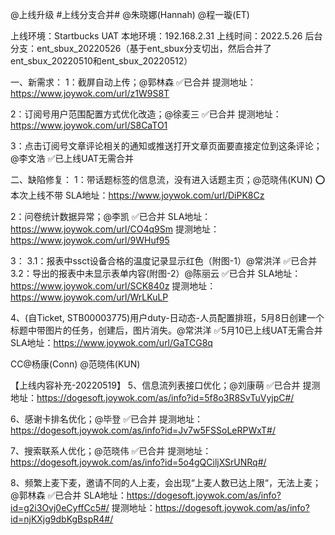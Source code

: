 @上线升级 #上线分支合并# @朱晓娜(Hannah) @程一璇(ET) 

上线环境：Startbucks UAT
本地环境：192.168.2.31
上线时间：2022.5.26
后台分支：ent_sbux_20220526（基于ent_sbux分支切出，然后合并了ent_sbux_20220510和ent_sbux_20220512）

一、新需求：
1：截屏自动上传；@郭林森 ✅已合并
提测地址：https://www.joywok.com/url/z1W9S8T 

2：订阅号用户范围配置方式优化改造；@徐麦三 ✅已合并
提测地址：https://www.joywok.com/url/S8CaTO1 

3：点击订阅号文章评论相关的通知或推送打开文章页面要直接定位到这条评论；@李文浩 ✅已上线UAT无需合并

二、缺陷修复：
1：带话题标签的信息流，没有进入话题主页；@范晓伟(KUN) ⭕️本次上线不带
SLA地址：https://www.joywok.com/url/DiPK8Cz 

2：问卷统计数据异常；@李凯 ✅已合并
SLA地址：https://www.joywok.com/url/CO4q9Sm 
提测地址：https://www.joywok.com/url/9WHuf95 

3：
3.1：报表中ssct设备合格的温度记录显示红色（附图-1）@常洪洋 ✅已合并
3.2：导出的报表中未显示表单内容(附图-2）@陈丽云 ✅已合并
SLA地址：https://www.joywok.com/url/SCK840z 
提测地址：https://www.joywok.com/url/WrLKuLP 

4、(自Ticket, STB00003775)用户duty-日动态-人员配置排班，5月8日创建一个标题中带图片的任务，创建后，图片消失。@常洪洋
✅5月10已上线UAT无需合并
SLA地址：https://www.joywok.com/url/GaTCG8q 

CC@杨康(Conn) @范晓伟(KUN) 

【上线内容补充-20220519】
5、信息流列表接口优化；@刘康萌 ✅已合并
提测地址：https://dogesoft.joywok.com/as/info?id=5f8o3R8SvTuVyjpC#/

6、感谢卡排名优化；@毕登 ✅已合并
提测地址：https://dogesoft.joywok.com/as/info?id=Jv7w5FSSoLeRPWxT#/

7、搜索联系人优化；@范晓伟 ✅已合并
提测地址：https://dogesoft.joywok.com/as/info?id=5o4gQCiljXSrUNRq#/

8、频繁上麦下麦，邀请不同的人上麦，会出现“上麦人数已达上限“，无法上麦；@郭林森 ✅已合并
SLA地址：https://dogesoft.joywok.com/as/info?id=g2i3Ovj0eCyffCc5#/
提测地址：https://dogesoft.joywok.com/as/info?id=njKXjg9dbKgBspR4#/